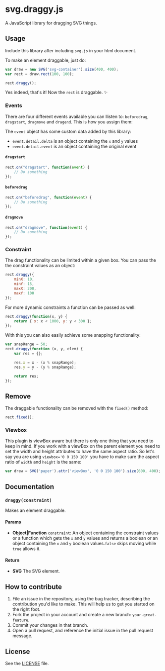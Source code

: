 # svg.draggy.js
A JavaScript library for dragging SVG things.

## Usage
Include this library after including `svg.js` in your html document.

To make an element draggable, just do:

```js
var draw = new SVG('svg-container').size(400, 400);
var rect = draw.rect(100, 100);

rect.draggy();
```

Yes indeed, that's it! Now the `rect` is draggable. :sparkles:

### Events
There are four different events available you can llisten to: `beforedrag`, `dragstart`, `dragmove` and `dragend`. This is how you assign them:

The `event` object has some custom data added by this library:

 - `event.detail.delta` is an object containing the `x` and `y` values
 - `event.detail.event` is an object containing the original event

#### `dragstart`

```js
rect.on("dragstart", function(event) {
    // Do something
});
```

#### `beforedrag`

```js
rect.on("beforedrag", function(event) {
    // Do something
});
```

#### `dragmove`

```js
rect.on("dragmove", function(event) {
    // Do something
});
```

### Constraint
The drag functionality can be limited within a given box. You can pass the the constraint values as an object:

```js
rect.draggy({
    minX: 10,
    minY: 15,
    maxX: 200,
    maxY: 100
});
```

For more dynamic constraints a function can be passed as well:

```js
rect.draggy(function(x, y) {
    return { x: x < 1000, y: y < 300 };
});
```

With this you can also easily achieve some snapping functionality:

```js
var snapRange = 50;
rect.draggy(function (x, y, elem) {
    var res = {};

    res.x = x - (x % snapRange);
    res.y = y - (y % snapRange);

    return res;
});
```


## Remove
The draggable functionality can be removed with the `fixed()` method:

```js
rect.fixed();
```


### Viewbox
This plugin is viewBox aware but there is only one thing that you need to keep in mind. If you work with a viewBox on the parent element you need to set the width and height attributes to have the same aspect ratio. So let's say you are using `viewbox='0 0 150 100'` you have to make sure the aspect ratio of `width` and `height` is the same:

```js
var draw = SVG('paper').attr('viewBox', '0 0 150 100').size(600, 400);
```

## Documentation
### `draggy(constraint)`
Makes an element draggable.

#### Params
- **Object|Function** `constraint`: An object containing the constraint values or a function which gets the `x` and `y` values
and returns a boolean or an object containing the `x` and `y`
boolean values.`false` skips moving while `true` allows it.

#### Return
- **SVG** The SVG element.


## How to contribute
1. File an issue in the repository, using the bug tracker, describing the
   contribution you'd like to make. This will help us to get you started on the
   right foot.
2. Fork the project in your account and create a new branch:
   `your-great-feature`.
3. Commit your changes in that branch.
4. Open a pull request, and reference the initial issue in the pull request
   message.

## License
See the [LICENSE](./LICENSE) file.
